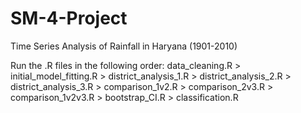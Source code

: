 # SM-4-Project
Time Series Analysis of Rainfall in Haryana (1901-2010)

Run the .R files in the following order:
data_cleaning.R > initial_model_fitting.R >
district_analysis_1.R > district_analysis_2.R > district_analysis_3.R >
comparison_1v2.R > comparison_2v3.R > comparison_1v2v3.R >
bootstrap_CI.R > classification.R
